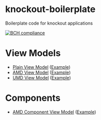 # knockout-boilerplate
Boilerplate code for knockout applications

[![BCH compliance](https://bettercodehub.com/edge/badge/jonathantwite/knockout-boilerplate?branch=master)](https://bettercodehub.com/)

# View Models
* [Plain View Model](https://github.com/jonathantwite/knockout-boilerplate/blob/master/src/PlainViewModel.js) ([Example](https://github.com/jonathantwite/knockout-boilerplate/blob/master/examples/PlainViewModel.js))
* [AMD View Model](https://github.com/jonathantwite/knockout-boilerplate/blob/master/src/PlainViewModel-amd.js) ([Example](https://github.com/jonathantwite/knockout-boilerplate/blob/master/examples/PlainViewModel-amd.js))
* [UMD View Model](https://github.com/jonathantwite/knockout-boilerplate/blob/master/src/PlainViewModel-umd.js) ([Example](https://github.com/jonathantwite/knockout-boilerplate/blob/master/examples/PlainViewModel-umd.js))

# Components
* [AMD Component View Model](https://github.com/jonathantwite/knockout-boilerplate/blob/master/src/ComponentViewModel-amd.js) ([Example](https://github.com/jonathantwite/knockout-boilerplate/blob/master/examples/ComponentViewModel-amd.js))
